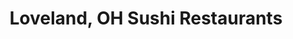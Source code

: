 ---
layout: city
title: Loveland, OH Sushi Restaurants
permalink: /ohio/loveland/
stateAbbr: OH
stateName: Ohio
cityName: Loveland
---